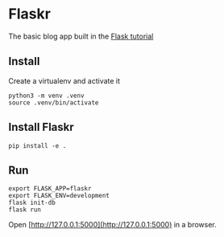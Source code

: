 # Flaskr

The basic blog app built in the [Flask tutorial](https://flask.palletsprojects.com/tutorial/)


## Install

Create a virtualenv and activate it

```
python3 -m venv .venv
source .venv/bin/activate
```

## Install Flaskr

```
pip install -e .
```

## Run

```
export FLASK_APP=flaskr
export FLASK_ENV=development
flask init-db
flask run
```

Open [http://127.0.0.1:5000](http://127.0.0.1:5000) in a browser.
